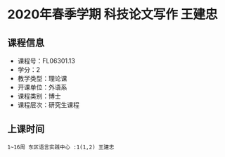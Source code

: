 # 2020年春季学期 科技论文写作 王建忠






## 课程信息

- 课程号：FL06301.13
- 学分：2
- 教学类型：理论课
- 开课单位：外语系
- 课程类别：博士
- 课程层次：研究生课程

## 上课时间

```
1~16周 东区语言实践中心 :1(1,2) 王建忠
```

